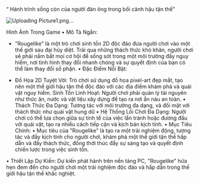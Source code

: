 “ Hành trình sống còn của người đàn ông trong bối cảnh hậu tận thế”


![Uploading Picture1.png…]()

 
Hình Ảnh Trong Game
•	Mô Tả Ngắn:
-	"Rougelike" là một trò chơi sinh tồn 2D độc đáo đưa người chơi vào một thế giới sau đại hủy diệt. Trải qua những thách thức khó khăn, người chơi sẽ phải nắm bắt mọi cơ hội để sống sót trong một môi trường đầy nguy hiểm, nơi tình hình thay đổi nhanh chóng và sự quyết định của bạn có thể làm thay đổi số phận.
•	Đặc Điểm Nổi Bật:

-	Đồ Họa 2D Tuyệt Vời: Trò chơi sử dụng đồ họa pixel-art đẹp mắt, tạo nên một thế giới hậu tận thế độc đáo với các địa điểm khám phá và quái vật nguy hiểm.
Sinh Tồn Linh Hoạt: Người chơi phải quản lý tài nguyên như thức ăn, nước và vật liệu xây dựng để tạo ra nơi ẩn náu an toàn.
•	Thách Thức Đa Dạng: Tương tác với môi trường đa dạng, và đối mặt với thách thức như quái vật hung dữ 
•	Hệ Thống Lối Chơi Đa Dạng: Người chơi có thể lựa chọn giữa sự tinh tế của việc lẩn tránh hoặc đương đầu với quái vật, tạo ra nhiều cách tiếp cận và kịch bản kịch tính.
•	Mục Tiêu Chính:
•	Mục tiêu của "Rougelike" là tạo ra một trải nghiệm động, tương tác và đầy kịch tính cho người chơi, khám phá một thế giới tận thế hấp dẫn và đầy thách thức, đồng thời thúc đẩy sự sáng tạo và quyết định chiến lược trong việc sinh tồn.

•	Thiết Lập Dự Kiến: Dự kiến phát hành trên nền tảng PC, "Rougelike" hứa hẹn đem đến cho người chơi một trải nghiệm độc đáo và hấp dẫn trong thế giới hậu tận thế khắc nghiệt.
